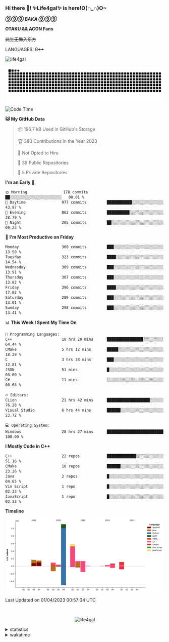 ### Hi there 👋! ✨Life4gal✨ is here!O(∩_∩)O~

_**⑨⑨⑨ BAKA ⑨⑨⑨**_

**OTAKU && ACGN Fans**

~~此生无悔入东方~~

LANGUAGES: ~~C++~~

<p align="left"> <img src="https://komarev.com/ghpvc/?username=life4gal&label=Profile%20views&color=0e75b6&style=flat" alt="life4gal" /> </p>

![github contribution grid snake animation](https://raw.githubusercontent.com/Life4gal/Life4gal/snake_branch/github-contribution-grid-snake.svg)

<!--START_SECTION:waka-->
![Code Time](http://img.shields.io/badge/Code%20Time-2%2C981%20hrs%2048%20mins-blue)

**🐱 My GitHub Data** 

> 📦 196.7 kB Used in GitHub's Storage 
 > 
> 🏆 380 Contributions in the Year 2023
 > 
> 🚫 Not Opted to Hire
 > 
> 📜 39 Public Repositories 
 > 
> 🔑 5 Private Repositories 
 > 
**I'm an Early 🐤** 

```text
🌞 Morning                178 commits         ██░░░░░░░░░░░░░░░░░░░░░░░   08.01 % 
🌆 Daytime                977 commits         ███████████░░░░░░░░░░░░░░   43.97 % 
🌃 Evening                862 commits         ██████████░░░░░░░░░░░░░░░   38.79 % 
🌙 Night                  205 commits         ██░░░░░░░░░░░░░░░░░░░░░░░   09.23 % 
```
📅 **I'm Most Productive on Friday** 

```text
Monday                   300 commits         ███░░░░░░░░░░░░░░░░░░░░░░   13.50 % 
Tuesday                  323 commits         ████░░░░░░░░░░░░░░░░░░░░░   14.54 % 
Wednesday                309 commits         ███░░░░░░░░░░░░░░░░░░░░░░   13.91 % 
Thursday                 307 commits         ███░░░░░░░░░░░░░░░░░░░░░░   13.82 % 
Friday                   396 commits         ████░░░░░░░░░░░░░░░░░░░░░   17.82 % 
Saturday                 289 commits         ███░░░░░░░░░░░░░░░░░░░░░░   13.01 % 
Sunday                   298 commits         ███░░░░░░░░░░░░░░░░░░░░░░   13.41 % 
```


📊 **This Week I Spent My Time On** 

```text
💬 Programming Languages: 
C++                      18 hrs 20 mins      ████████████████░░░░░░░░░   64.44 % 
CMake                    5 hrs 12 mins       █████░░░░░░░░░░░░░░░░░░░░   18.29 % 
C                        3 hrs 38 mins       ███░░░░░░░░░░░░░░░░░░░░░░   12.81 % 
JSON                     51 mins             █░░░░░░░░░░░░░░░░░░░░░░░░   03.00 % 
C#                       11 mins             ░░░░░░░░░░░░░░░░░░░░░░░░░   00.68 % 

🔥 Editors: 
CLion                    21 hrs 42 mins      ███████████████████░░░░░░   76.28 % 
Visual Studio            6 hrs 44 mins       ██████░░░░░░░░░░░░░░░░░░░   23.72 % 

💻 Operating System: 
Windows                  28 hrs 27 mins      █████████████████████████   100.00 % 
```

**I Mostly Code in C++** 

```text
C++                      22 repos            █████████████░░░░░░░░░░░░   51.16 % 
CMake                    10 repos            ██████░░░░░░░░░░░░░░░░░░░   23.26 % 
Java                     2 repos             █░░░░░░░░░░░░░░░░░░░░░░░░   04.65 % 
Vim Script               1 repo              █░░░░░░░░░░░░░░░░░░░░░░░░   02.33 % 
JavaScript               1 repo              █░░░░░░░░░░░░░░░░░░░░░░░░   02.33 % 
```



**Timeline**

![Lines of Code chart](https://raw.githubusercontent.com/Life4gal/Life4gal/main/assets/bar_graph.png)


 Last Updated on 01/04/2023 00:57:04 UTC
<!--END_SECTION:waka-->

<img src="https://wakatime.com/share/@Life4gal/86c21846-f841-4004-aed1-e1165eb797d6.svg?sanitize=true" alt=""/>

<p align="center"> <img src="./images/⑨.jpg" alt="life4gal" /> </p>

<details>
	<summary>statistics</summary>
	<img src="https://github-profile-trophy.vercel.app/?username=life4gal" alt=""/>
	<img src="https://github-readme-stats.life4gal.vercel.app/api/top-langs/?username=Life4gal&hide=html&show_icons=true&theme=synthwave&cache_seconds=1800" alt=""/>
	<img src="https://github-readme-stats.life4gal.vercel.app/api?username=Life4gal&show_icons=true&theme=synthwave&cache_seconds=1800" alt=""/>
</details>

<details>
	<summary>wakatime</summary>
	<img src="https://wakatime.com/share/@Life4gal/404666b2-d1ff-4388-94e0-a1935d341f14.svg?sanitize=true" alt=""/>
	<img src="https://wakatime.com/share/@Life4gal/972212ce-6084-4d98-a326-1997606ddf37.svg?sanitize=true" alt=""/>
	<img src="https://wakatime.com/share/@Life4gal/7ae4ead0-e1fd-412a-afcb-da977a5ae5e9.svg?sanitize=true" alt=""/>
</details>
